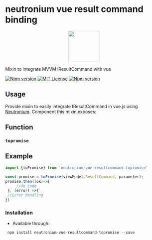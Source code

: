 # neutronium vue result command binding
<p align="center"><img width="100"src="https://raw.githubusercontent.com/NeutroniumCore/neutronium-vue/master/template/src/assets/logo.png"></p>
Mixin to integrate MVVM IResultCommand with vue

[![Npm version](https://img.shields.io/npm/v/neutronium-vue-resultcommand-topromise.svg?maxAge=2592000)](https://www.npmjs.com/package/neutronium-vue-resultcommand-topromise)
[![MIT License](https://img.shields.io/github/license/NeutroniumCore/neutronium-vue-resultcommand-topromise.svg)](https://github.com/NeutroniumCore/neutronium-vue-resultcommand-topromise/blob/master/LICENSE)
[![Npm version](https://img.shields.io/npm/v/neutronium-vue-resultcommand-topromise.svg?maxAge=2592000)](https://www.npmjs.com/package/neutronium-vue-result-command-topromise)


## Usage
Provide mixin to easily integrate IResultCommand in vue.js using [Neutronium](https://github.com/NeutroniumCore/Neutronium).
Component this mixin exposes:

## Function
### `topromise`

## Example
 
```javascript
import {toPromise} from 'neutronium-vue-resultcommand-topromise'

const promise = toPromise(viewModel.ResultCommand, parameter);
promise.then((ok)=>{
     //Ok code
 }, (error) =>{
 //Error handling
})
```

### Installation
- Available through:
``` js
 npm install neutronium-vue-resultcommand-topromise --save
```
